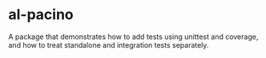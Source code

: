 # al-pacino

A package that demonstrates how to add tests using unittest
and coverage, and how to treat standalone and integration tests
separately.
